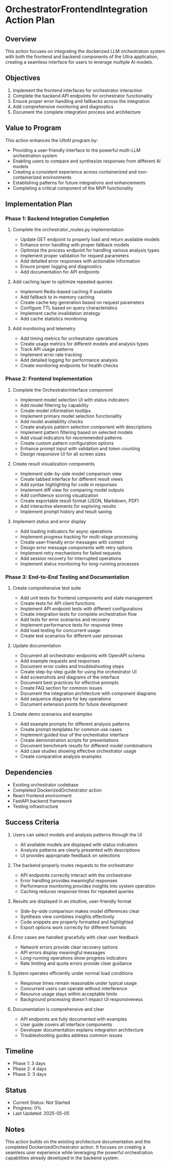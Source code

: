 # OrchestratorFrontendIntegration Action Plan

## Overview

This action focuses on integrating the dockerized LLM orchestration system with both the frontend and backend components of the Ultra application, creating a seamless interface for users to leverage multiple AI models.

## Objectives

1. Implement the frontend interfaces for orchestrator interaction
2. Complete the backend API endpoints for orchestrator functionality
3. Ensure proper error handling and fallbacks across the integration
4. Add comprehensive monitoring and diagnostics
5. Document the complete integration process and architecture

## Value to Program

This action enhances the UltrAI program by:

- Providing a user-friendly interface to the powerful multi-LLM orchestration system
- Enabling users to compare and synthesize responses from different AI models
- Creating a consistent experience across containerized and non-containerized environments
- Establishing patterns for future integrations and enhancements
- Completing a critical component of the MVP functionality

## Implementation Plan

### Phase 1: Backend Integration Completion

1. Complete the orchestrator_routes.py implementation
   - Update GET endpoint to properly load and return available models
   - Enhance error handling with proper fallback models
   - Optimize the process endpoint for handling various analysis types
   - Implement proper validation for request parameters
   - Add detailed error responses with actionable information
   - Ensure proper logging and diagnostics
   - Add documentation for API endpoints

2. Add caching layer to optimize repeated queries
   - Implement Redis-based caching if available
   - Add fallback to in-memory caching
   - Create cache key generation based on request parameters
   - Configure TTL based on query characteristics
   - Implement cache invalidation strategy
   - Add cache statistics monitoring

3. Add monitoring and telemetry
   - Add timing metrics for orchestrator operations 
   - Create usage metrics for different models and analysis types
   - Track API usage patterns
   - Implement error rate tracking
   - Add detailed logging for performance analysis
   - Create monitoring endpoints for health checks

### Phase 2: Frontend Implementation

1. Complete the OrchestratorInterface component
   - Implement model selection UI with status indicators
   - Add model filtering by capability
   - Create model information tooltips
   - Implement primary model selection functionality
   - Add model availability checks
   - Create analysis pattern selection component with descriptions
   - Implement pattern filtering based on selected models
   - Add visual indicators for recommended patterns
   - Create custom pattern configuration options
   - Enhance prompt input with validation and token counting
   - Design responsive UI for all screen sizes

2. Create result visualization components
   - Implement side-by-side model comparison view
   - Create tabbed interface for different result views
   - Add syntax highlighting for code in responses
   - Implement diff view for comparing model outputs 
   - Add confidence scoring visualization
   - Create exportable result format (JSON, Markdown, PDF)
   - Add interactive elements for exploring results
   - Implement prompt history and result saving

3. Implement status and error display
   - Add loading indicators for async operations
   - Implement progress tracking for multi-stage processing
   - Create user-friendly error messages with context
   - Design error message components with retry options
   - Implement retry mechanisms for failed requests
   - Add session recovery for interrupted operations
   - Implement status monitoring for long-running processes

### Phase 3: End-to-End Testing and Documentation

1. Create comprehensive test suite
   - Add unit tests for frontend components and state management
   - Create tests for API client functions
   - Implement API endpoint tests with different configurations
   - Create integration tests for complete orchestration flow
   - Add tests for error scenarios and recovery
   - Implement performance tests for response times
   - Add load testing for concurrent usage
   - Create test scenarios for different user personas

2. Update documentation
   - Document all orchestrator endpoints with OpenAPI schema
   - Add example requests and responses
   - Document error codes and troubleshooting steps
   - Create step-by-step guide for using the orchestrator UI
   - Add screenshots and diagrams of the interface
   - Document best practices for effective prompts
   - Create FAQ section for common issues
   - Document the integration architecture with component diagrams
   - Add sequence diagrams for key operations
   - Document extension points for future development

3. Create demo scenarios and examples
   - Add example prompts for different analysis patterns
   - Create prompt templates for common use cases
   - Implement guided tour of the orchestrator interface
   - Create demonstration scripts for presentations
   - Document benchmark results for different model combinations
   - Add case studies showing effective orchestrator usage
   - Create comparative analysis examples

## Dependencies

- Existing orchestrator codebase
- Completed DockerizedOrchestrator action
- React frontend environment
- FastAPI backend framework
- Testing infrastructure

## Success Criteria

1. Users can select models and analysis patterns through the UI
   - All available models are displayed with status indicators
   - Analysis patterns are clearly presented with descriptions
   - UI provides appropriate feedback on selections

2. The backend properly routes requests to the orchestrator
   - API endpoints correctly interact with the orchestrator
   - Error handling provides meaningful responses
   - Performance monitoring provides insights into system operation
   - Caching reduces response times for repeated queries

3. Results are displayed in an intuitive, user-friendly format
   - Side-by-side comparison makes model differences clear
   - Synthesis view combines insights effectively
   - Code snippets are properly formatted and highlighted
   - Export options work correctly for different formats

4. Error cases are handled gracefully with clear user feedback
   - Network errors provide clear recovery options
   - API errors display meaningful messages
   - Long-running operations show progress indicators
   - Rate limiting and quota errors provide clear guidance

5. System operates efficiently under normal load conditions
   - Response times remain reasonable under typical usage
   - Concurrent users can operate without interference
   - Resource usage stays within acceptable limits
   - Background processing doesn't impact UI responsiveness

6. Documentation is comprehensive and clear
   - API endpoints are fully documented with examples
   - User guide covers all interface components
   - Developer documentation explains integration architecture
   - Troubleshooting guides address common issues

## Timeline

- Phase 1: 3 days
- Phase 2: 4 days
- Phase 3: 3 days

## Status

- Current Status: Not Started
- Progress: 0%
- Last Updated: 2025-05-05

## Notes

This action builds on the existing architecture documentation and the completed DockerizedOrchestrator action. It focuses on creating a seamless user experience while leveraging the powerful orchestration capabilities already developed in the backend system.